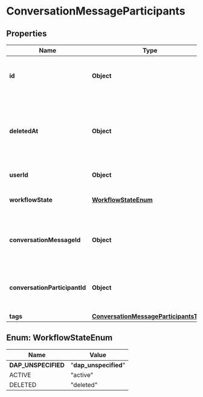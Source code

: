 

# ConversationMessageParticipants


## Properties

| Name | Type | Description | Notes |
|------------ | ------------- | ------------- | -------------|
|**id** | **Object** | The unique identifier for a conversation recipients record. |  |
|**deletedAt** | **Object** | Timestamp when this record was deleted. If the record has not been deleted the value will be NULL. |  [optional] |
|**userId** | **Object** | The unique ID of a user. |  [optional] |
|**workflowState** | [**WorkflowStateEnum**](#WorkflowStateEnum) | The workflow state of the conversation participants. |  [optional] |
|**conversationMessageId** | **Object** | Identifies the messages dataset for the associated message. |  [optional] |
|**conversationParticipantId** | **Object** | Identifies the conversations dataset for the associated conversation. |  [optional] |
|**tags** | [**ConversationMessageParticipantsTags**](ConversationMessageParticipantsTags.md) |  |  [optional] |



## Enum: WorkflowStateEnum

| Name | Value |
|---- | -----|
| __DAP_UNSPECIFIED__ | &quot;__dap_unspecified__&quot; |
| ACTIVE | &quot;active&quot; |
| DELETED | &quot;deleted&quot; |



